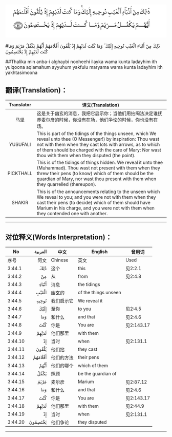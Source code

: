 ![003:044](images/003_044.gif)

#ذَٰلِكَ مِنْ أَنْبَاءِ الْغَيْبِ نُوحِيهِ إِلَيْكَ ۚ وَمَا كُنْتَ لَدَيْهِمْ إِذْ يُلْقُونَ أَقْلَامَهُمْ أَيُّهُمْ يَكْفُلُ مَرْيَمَ وَمَا كُنْتَ لَدَيْهِمْ إِذْ يَخْتَصِمُونَ 

##Thalika min anba-i alghaybi nooheehi ilayka wama kunta ladayhim ith yulqoona aqlamahum ayyuhum yakfulu maryama wama kunta ladayhim ith yakhtasimoona 

## 翻译(Translation)：

| Translator | 译文(Translation)                                            |
| :--------: | ------------------------------------------------------------ |
|    马坚    | 这是关于幽玄的消息，我把它启示你；当他们用拈阄法决定谁抚养麦尔彦的时候，你没有在场，他们争论的时候，你也没有在场。 |
|  YUSUFALI  | This is part of the tidings of the things unseen, which We reveal unto thee (O Messenger!) by inspiration: Thou wast not with them when they cast lots with arrows, as to which of them should be charged with the care of Mary: Nor wast thou with them when they disputed (the point). |
| PICKTHALL  | This is of the tidings of things hidden. We reveal it unto thee (Muhammad). Thou wast not present with them when they threw their pens (to know) which of them should be the guardian of Mary, nor wast thou present with them when they quarrelled (thereupon). |
|   SHAKIR   | This is of the announcements relating to the unseen which We reveal to you; and you were not with them when they cast their pens (to decide) which of them should have Marium in his charge, and you were not with them when they contended one with another. |

---

## 对位释义(Words Interpretation)：

| No   | العربية | 中文    | English | 曾用词 |
| ---- | ------: | ------- | ------- | ------ |
| 序号 |    阿文 | Chinese | 英文    | Used   |
| 3:44.1  | ذَٰلِكَ     | 这个       | this                 | 见2:2.1    |
| 3:44.2  | مِنْ      | 从                 | from                 | 见2:4.8    |
| 3:44.3  | أَنْبَاءِ   | 消息               | the tidings          |            |
| 3:44.4  | الْغَيْبِ   | 幽玄的             | of the things unseen |            |
| 3:44.5  | نُوحِيهِ   | 我们启示它         | We reveal it         |            |
| 3:44.6  | إِلَيْكَ    | 至你               | to you               | 见2:4.5    |
| 3:44.7  | وَمَا     | 和什么             | and that             | 见2:4.6    |
| 3:44.8  | كُنْتَ     | 你是               | You are              | 见2:143.17 |
| 3:44.9  | لَدَيْهِمْ   | 他们那里           | with them            |            |
| 3:44.10 | إِذْ      | 当时               | when                 | 见2:131.1  |
| 3:44.11 | يُلْقُونَ   | 他们拈             | they cast            |            |
| 3:44.12 | أَقْلَامَهُمْ | 他们的方法         | their pens           |            |
| 3:44.13 | أَيُّهُمْ    | 他们的哪个         | which of them        |            |
| 3:44.14 | يَكْفُلُ    | 照顾               | be the guardian of   |            |
| 3:44.15 | مَرْيَمَ    | 麦尔彦             | Marium               | 见2:87.12  |
| 3:44.16 | وَمَا     | 和什么             | and that             | 见2:4.6    |
| 3:44.17 | كُنْتَ     | 你是               | You are              | 见2:143.17 |
| 3:44.18 | لَدَيْهِمْ   | 他们那里           | with them            | 见2:44.9   |
| 3:44.19 | إِذْ      | 当时               | when                 | 见2:131.1  |
| 3:44.20 | يَخْتَصِمُونَ | 他们争论           | they disputed        |            |

---
